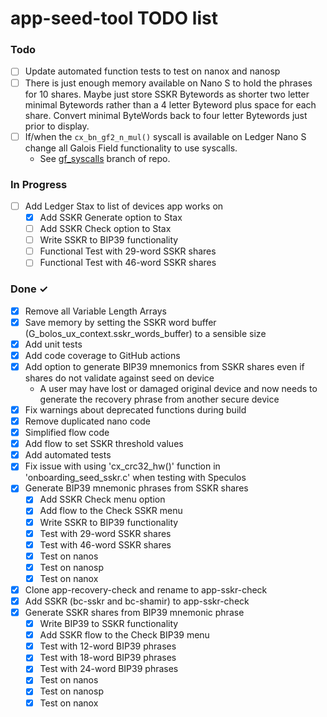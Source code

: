 # app-seed-tool TODO list

### Todo

- [ ] Update automated function tests to test on nanox and nanosp
- [ ] There is just enough memory available on Nano S to hold the phrases for 10 shares. Maybe just store SSKR Bytewords as shorter two letter minimal Bytewords rather than a 4 letter Byteword plus space for each share. Convert minimal ByteWords back to four letter Bytewords just prior to display.
- [ ] If/when the `cx_bn_gf2_n_mul()` syscall is available on Ledger Nano S change all Galois Field functionality to use syscalls.
  - See [gf_syscalls](https://github.com/aido/app-seed-tool/tree/gf_syscalls) branch of repo.

### In Progress

- [ ] Add Ledger Stax to list of devices app works on
  - [x] Add SSKR Generate option to Stax
  - [ ] Add SSKR Check option to Stax
  - [ ] Write SSKR to BIP39 functionality
  - [ ] Functional Test with 29-word SSKR shares
  - [ ] Functional Test with 46-word SSKR shares

### Done ✓

- [x] Remove all Variable Length Arrays
- [x] Save memory by setting the SSKR word buffer (G_bolos_ux_context.sskr_words_buffer) to a sensible size
- [x] Add unit tests
- [x] Add code coverage to GitHub actions
- [x] Add option to generate BIP39 mnemonics from SSKR shares even if shares do not validate against seed on device
  - A user may have lost or damaged original device and now needs to generate the recovery phrase from another secure device
- [x] Fix warnings about deprecated functions during build
- [x] Remove duplicated nano code
- [x] Simplified flow code
- [x] Add flow to set SSKR threshold values
- [x] Add automated tests
- [x] Fix issue with using 'cx_crc32_hw()' function in 'onboarding_seed_sskr.c' when testing with Speculos
- [x] Generate BIP39 mnemonic phrases from SSKR shares
  - [x] Add SSKR Check menu option
  - [x] Add flow to the Check SSKR menu
  - [x] Write SSKR to BIP39 functionality
  - [x] Test with 29-word SSKR shares
  - [x] Test with 46-word SSKR shares
  - [x] Test on nanos
  - [x] Test on nanosp
  - [x] Test on nanox
- [x] Clone app-recovery-check and rename to app-sskr-check
- [x] Add SSKR (bc-sskr and bc-shamir) to app-sskr-check
- [x] Generate SSKR shares from BIP39 mnemonic phrase
  - [x] Write BIP39 to SSKR functionality
  - [x] Add SSKR flow to the Check BIP39 menu
  - [x] Test with 12-word BIP39 phrases
  - [x] Test with 18-word BIP39 phrases
  - [x] Test with 24-word BIP39 phrases
  - [x] Test on nanos
  - [x] Test on nanosp
  - [x] Test on nanox
